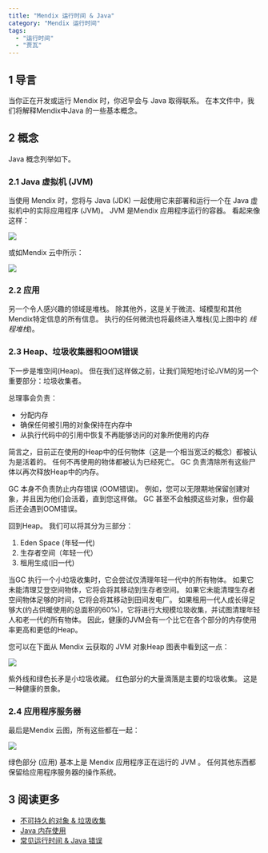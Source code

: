 ```yaml
---
title: "Mendix 运行时间 & Java"
category: "Mendix 运行时间"
tags:
  - "运行时间"
  - "贾瓦"
---
```


## 1 导言
当你正在开发或运行 Mendix 时，你迟早会与 Java 取得联系。 在本文件中，我们将解释Mendix中Java 的一些基本概念。

## 2 概念
Java 概念列举如下。

### 2.1 Java 虚拟机 (JVM)
当使用 Mendix 时，您将与 Java (JDK) 一起使用它来部署和运行一个在 Java 虚拟机中的实际应用程序 (JVM)。 JVM 是Mendix 应用程序运行的容器。 看起来像这样：

![](attachments/mendix-runtime-java/2.jpg)

或如Mendix 云中所示：

![](attachments/mendix-runtime-java/4.jpg)

### 2.2 应用

另一个令人感兴趣的领域是堆栈。 除其他外，这是关于微流、域模型和其他Mendix特定信息的所有信息。 执行的任何微流也将最终进入堆栈(见上图中的 *线程堆栈*)。

### 2.3 Heap、垃圾收集器和OOM错误

下一步是堆空间(Heap)。 但在我们这样做之前，让我们简短地讨论JVM的另一个重要部分：垃圾收集者。

总理事会负责：

*   分配内存
*   确保任何被引用的对象保持在内存中
*   从执行代码中的引用中恢复不再能够访问的对象所使用的内存

简言之，目前正在使用的Heap中的任何物体（这是一个相当宽泛的概念）都被认为是活着的。 任何不再使用的物体都被认为已经死亡。 GC 负责清除所有这些尸体以再次释放Heap中的内存。

GC 本身不负责防止内存错误 (OOM错误)。 例如，您可以无限期地保留创建对象，并且因为他们会活着，直到您这样做。 GC 甚至不会触摸这些对象，但你最后还会遇到OOM错误。

回到Heap。 我们可以将其分为三部分：

1.  Eden Space (年轻一代)
2.  生存者空间（年轻一代）
3.  租用生成(旧一代)

当GC 执行一个小垃圾收集时，它会尝试仅清理年轻一代中的所有物体。 如果它未能清理艾登空间物体，它将会将其移动到生存者空间。 如果它未能清理生存者空间物体足够的时间，它将会将其移动到田间发电厂。 如果租用一代人成长得足够大(约占供暖使用的总面积的60%)，它将进行大规模垃圾收集，并试图清理年轻人和老一代的所有物体。 因此，健康的JVM会有一个比它在各个部分的内存使用率更高和更低的Heap。

您可以在下面从 Mendix 云获取的 JVM 对象Heap 图表中看到这一点：

![](attachments/mendix-runtime-java/5.jpg)

紫外线和绿色长矛是小垃圾收藏。 红色部分的大量滴落是主要的垃圾收集。 这是一种健康的景象。

### 2.4 应用程序服务器

最后是Mendix 云图，所有这些都在一起：

![](attachments/mendix-runtime-java/6.jpg)

绿色部分 (应用) 基本上是 Mendix 应用程序正在运行的 JVM 。 任何其他东西都保留给应用程序服务器的操作系统。

## 3 阅读更多

* [不可持久的对象 & 垃圾收集](transient-objects-garbage-collecting)
* [Java 内存使用](java-memory-usage)
* [常见运行时间 & Java 错误](runtime-java-errors)

